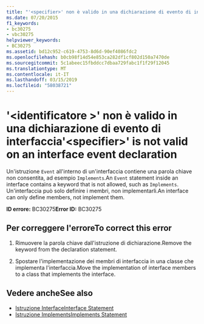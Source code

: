 ```yaml
---
title: "'<specifier>' non è valido in una dichiarazione di evento di interfaccia"
ms.date: 07/20/2015
f1_keywords:
- bc30275
- vbc30275
helpviewer_keywords:
- BC30275
ms.assetid: bd12c952-c619-4753-8d6d-90ef4086fdc2
ms.openlocfilehash: b0cb98f14d54e853ca282df1cf802d150a7470de
ms.sourcegitcommit: 5c1abeec15fbddcc7dbaa729fabc1f1f29f12045
ms.translationtype: MT
ms.contentlocale: it-IT
ms.lasthandoff: 03/15/2019
ms.locfileid: "58038721"
---
```

# <a name="specifier-is-not-valid-on-an-interface-event-declaration"></a><span data-ttu-id="330da-102">'\<identificatore >' non è valido in una dichiarazione di evento di interfaccia</span><span class="sxs-lookup"><span data-stu-id="330da-102">'\<specifier>' is not valid on an interface event declaration</span></span>
<span data-ttu-id="330da-103">Un'istruzione `Event` all'interno di un'interfaccia contiene una parola chiave non consentita, ad esempio `Implements`.</span><span class="sxs-lookup"><span data-stu-id="330da-103">An `Event` statement inside an interface contains a keyword that is not allowed, such as `Implements`.</span></span> <span data-ttu-id="330da-104">Un'interfaccia può solo definire i membri, non implementarli.</span><span class="sxs-lookup"><span data-stu-id="330da-104">An interface can only define members, not implement them.</span></span>  
  
 <span data-ttu-id="330da-105">**ID errore:** BC30275</span><span class="sxs-lookup"><span data-stu-id="330da-105">**Error ID:** BC30275</span></span>  
  
## <a name="to-correct-this-error"></a><span data-ttu-id="330da-106">Per correggere l'errore</span><span class="sxs-lookup"><span data-stu-id="330da-106">To correct this error</span></span>  
  
1.  <span data-ttu-id="330da-107">Rimuovere la parola chiave dall'istruzione di dichiarazione.</span><span class="sxs-lookup"><span data-stu-id="330da-107">Remove the keyword from the declaration statement.</span></span>  
  
2.  <span data-ttu-id="330da-108">Spostare l'implementazione dei membri di interfaccia in una classe che implementa l'interfaccia.</span><span class="sxs-lookup"><span data-stu-id="330da-108">Move the implementation of interface members to a class that implements the interface.</span></span>  
  
## <a name="see-also"></a><span data-ttu-id="330da-109">Vedere anche</span><span class="sxs-lookup"><span data-stu-id="330da-109">See also</span></span>

- [<span data-ttu-id="330da-110">Istruzione Interface</span><span class="sxs-lookup"><span data-stu-id="330da-110">Interface Statement</span></span>](../../visual-basic/language-reference/statements/interface-statement.md)
- [<span data-ttu-id="330da-111">Istruzione Implements</span><span class="sxs-lookup"><span data-stu-id="330da-111">Implements Statement</span></span>](../../visual-basic/language-reference/statements/implements-statement.md)
